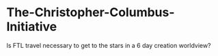 # The-Christopher-Columbus-Initiative
Is FTL travel necessary to get to the stars in a 6 day creation worldview?
